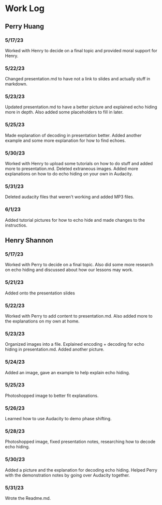 # Work Log

## Perry Huang

### 5/17/23

Worked with Henry to decide on a final topic and provided moral support for Henry.

### 5/22/23

Changed presentation.md to have not a link to slides and actually stuff in markdown.

### 5/23/23

Updated presentation.md to have a better picture and explained echo hiding more in depth. Also added some placeholders to fill in later.

### 5/25/23

Made explanation of decoding in presentation better. Added another example and some more explanation for how to find echoes.

### 5/30/23

Worked with Henry to upload some tutorials on how to do stuff and added more to presentation.md. Deleted extraneous images. Added more explanations on how to do echo hiding on your own in Audacity.

### 5/31/23

Deleted audacity files that weren't working and added MP3 files.

### 6/1/23

Added tutorial pictures for how to echo hide and made changes to the instructios.

## Henry Shannon

### 5/17/23
Worked with Perry to decide on a final topic. Also did some more research on echo hiding and discussed about how our lessons may work.

### 5/21/23
Added onto the presentation slides

### 5/22/23
Worked with Perry to add content to presentation.md. Also added more to the explanations on my own at home.

### 5/23/23
Organized images into a file. Explained encoding + decoding for echo hiding in presentation.md. Added another picture.

### 5/24/23
Added an image, gave an example to help explain echo hiding.

### 5/25/23
Photoshopped image to better fit explanations.

### 5/26/23
Learned how to use Audacity to demo phase shifting.

### 5/28/23
Photoshopped image, fixed presentation notes, researching how to decode echo hiding.

### 5/30/23
Added a picture and the explanation for decoding echo hiding. Helped Perry with the demonstration notes by going over Audacity together.

### 5/31/23
Wrote the Readme.md.
